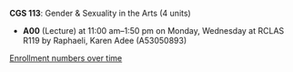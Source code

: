 **CGS 113**: Gender & Sexuality in the Arts (4 units)

- **A00** (Lecture) at 11:00 am–1:50 pm on Monday, Wednesday at RCLAS R119 by Raphaeli, Karen Adee (A53050893)

[Enrollment numbers over time](./CGS113.tsv)
